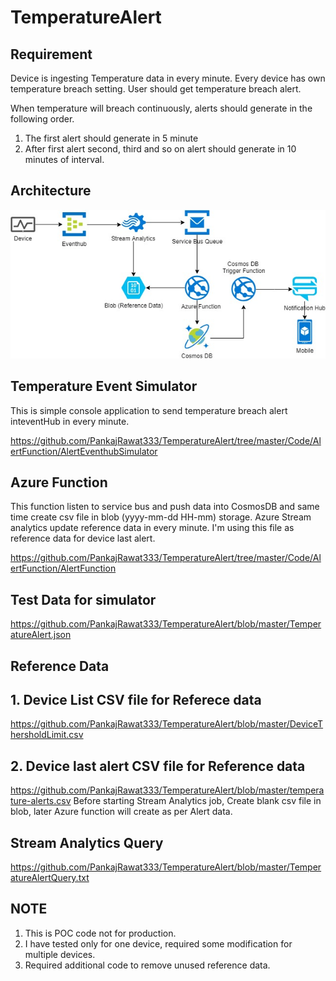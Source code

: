 # TemperatureAlert

## Requirement
Device is ingesting Temperature data in every minute. Every device has own temperature breach setting. User should get temperature breach alert.

When temperature will breach continuously, alerts should generate in the following order.
1. The first alert should generate in 5 minute
2. After first alert second, third and so on alert should generate in 10 minutes of interval.

## Architecture
![alt text](https://github.com/PankajRawat333/TemperatureAlert/blob/master/TemperatureAlert%20(1).jpg)

## Temperature Event Simulator
This is simple console application to send temperature breach alert inteventHub in every minute.

https://github.com/PankajRawat333/TemperatureAlert/tree/master/Code/AlertFunction/AlertEventhubSimulator

## Azure Function
This function listen to service bus and push data into CosmosDB and same time create csv file in blob (yyyy-mm-dd HH-mm) storage. Azure Stream analytics update reference data in every minute. I'm using this file as reference data for device last alert.

https://github.com/PankajRawat333/TemperatureAlert/tree/master/Code/AlertFunction/AlertFunction

   
## Test Data for simulator
https://github.com/PankajRawat333/TemperatureAlert/blob/master/TemperatureAlert.json

## Reference Data
## 1. Device List CSV file for Referece data
https://github.com/PankajRawat333/TemperatureAlert/blob/master/DeviceThersholdLimit.csv
## 2. Device last alert CSV file for Reference data 
https://github.com/PankajRawat333/TemperatureAlert/blob/master/temperature-alerts.csv
Before starting Stream Analytics job, Create blank csv file in blob, later Azure function will create as per Alert data.

## Stream Analytics Query
https://github.com/PankajRawat333/TemperatureAlert/blob/master/TemperatureAlertQuery.txt

## NOTE
1. This is POC code not for production.
1. I have tested only for one device, required some modification for multiple devices.
2. Required additional code to remove unused reference data.
